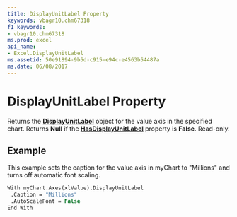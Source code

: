 ```yaml
---
title: DisplayUnitLabel Property
keywords: vbagr10.chm67318
f1_keywords:
- vbagr10.chm67318
ms.prod: excel
api_name:
- Excel.DisplayUnitLabel
ms.assetid: 50e91894-9b5d-c915-e94c-e4563b54487a
ms.date: 06/08/2017
---
```



# DisplayUnitLabel Property

Returns the **[DisplayUnitLabel](displayunitlabel-object.md)** object for the value axis in the specified chart. Returns **Null** if the **[HasDisplayUnitLabel](hasdisplayunitlabel-property.md)** property is **False**. Read-only.


## Example

This example sets the caption for the value axis in myChart to "Millions" and turns off automatic font scaling.


```vb
With myChart.Axes(xlValue).DisplayUnitLabel 
 .Caption = "Millions" 
 .AutoScaleFont = False 
End With
```


